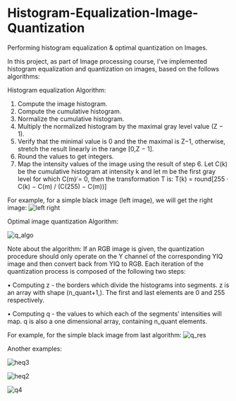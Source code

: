 # Histogram-Equalization-Image-Quantization
Performing histogram equalization &amp; optimal quantization on Images. 

In this project, as part of Image processing course, I've implemented histogram equalization and quantization on images, based on the follows algorithms:

Histogram equalization Algorithm: 
1. Compute the image histogram.
2. Compute the cumulative histogram.
3. Normalize the cumulative histogram.
4. Multiply the normalized histogram by the maximal gray level value (Z − 1).
5. Verify that the minimal value is 0 and the the maximal is Z−1, otherwise, stretch the result linearly in the range [0,Z − 1].
6. Round the values to get integers.
7. Map the intensity values of the image using the result of step 6.
Let C(k) be the cumulative histogram at intensity k and let m be the first gray level for which C(m) ̸= 0, then the transformation T is: T(k) = round[255 · C(k) − C(m) / (C(255) − C(m))]

For example, for a simple black image (left image), we will get the right image: ![left right](https://user-images.githubusercontent.com/64755588/205483921-5665af02-d92f-46f5-aa15-9f392d81c44e.png)


Optimal image quantization Algorithm: 

![q_algo](https://user-images.githubusercontent.com/64755588/205484029-53404a27-bf24-4ab0-b89a-4069c77c93e1.png)

Note about the algorithm: 
If an RGB image is given, the quantization procedure should only operate on the Y channel of the
corresponding YIQ image and then convert back from YIQ to RGB. Each iteration of the quantization
process is composed of the following two steps:

• Computing z - the borders which divide the histograms into segments. z is an array with shape
(n_quant+1,). The first and last elements are 0 and 255 respectively.

• Computing q - the values to which each of the segments’ intensities will map. q is also a one
dimensional array, containing n_quant elements.

For example, for the simple black image from last algorithm: 
![q_res](https://user-images.githubusercontent.com/64755588/205484095-2bee13c9-f61a-466d-8744-891b54ab4b01.png)


Another examples: 

![heq3](https://user-images.githubusercontent.com/64755588/205484389-66702076-901b-4711-a3c0-97f7cbccf365.jpg)

![heq2](https://user-images.githubusercontent.com/64755588/205484396-9f162ffc-5a5f-4e18-89c0-8c3f275dfdd8.jpg)

![q4](https://user-images.githubusercontent.com/64755588/205484416-a9ee8972-aca3-4cf8-8b67-e24efcb06f97.jpg)
